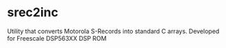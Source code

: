 srec2inc
========

Utility that converts Motorola S-Records into standard C arrays. Developed for Freescale DSP563XX DSP ROM